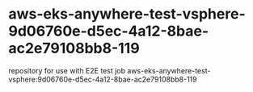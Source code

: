 # aws-eks-anywhere-test-vsphere-9d06760e-d5ec-4a12-8bae-ac2e79108bb8-119
repository for use with E2E test job aws-eks-anywhere-test-vsphere:9d06760e-d5ec-4a12-8bae-ac2e79108bb8-119
